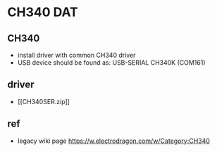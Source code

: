 
# CH340 DAT



## CH340 
- install driver with common CH340 driver 
- USB device should be found as: USB-SERIAL CH340K (COM161)


## driver 

- [[CH340SER.zip]]

## ref 

- legacy wiki page https://w.electrodragon.com/w/Category:CH340

